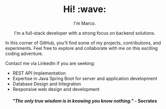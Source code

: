 <h1 align='center'> Hi! :wave:</h1>
<p align='center'>
I'm Marco.
</p>
<p align='center'>I'm a full-stack developer with a strong focus on backend solutions.</p>

<p>
  In this corner of GitHub, you'll find some of my projects, contributions, and experiments. 
  Feel free to explore and collaborate with me on this exciting coding adventure.
</p>
<p>Contact me via LinkedIn if you are seeking:</p>
<ul>
  <li>REST API Implementation</li>
  <li>Expertise in Java Spring Boot for server and application development</li>
  <li>Database Design and Integration</li>
  <li>Responsive web design and development</li>
</ul>

<h4 align='center'>
  <i>"The only true wisdom is in knowing you know nothing."</i>
  - Socrates
</h1>

